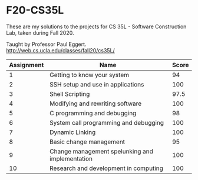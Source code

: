 # F20-CS35L
These are my solutions to the projects for CS 35L - Software Construction Lab, taken during Fall 2020.

Taught by Professor Paul Eggert. 
http://web.cs.ucla.edu/classes/fall20/cs35L/

| Assignment | Name                                            | Score |
| ---------- | ----------------------------------------------- | ------|
| 1          | Getting to know your system                     | 94    |
| 2          | SSH setup and use in applications               | 100   |
| 3          | Shell Scripting                                 | 97.5  |
| 4          | Modifying and rewriting software                | 100   |
| 5          | C programming and debugging                     | 98    |
| 6          | System call programming and debugging           | 100   |
| 7          | Dynamic Linking                                 | 100   |
| 8          | Basic change management                         | 95    |
| 9          | Change management spelunking and implementation | 100   |
| 10         | Research and development in computing           | 100   |

